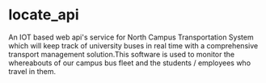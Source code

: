 # locate_api
An IOT based web api's service for North Campus Transportation System which will keep track of university buses in real time with a comprehensive transport management solution.This software is used to monitor the whereabouts of our campus bus fleet and the students / employees who travel in them.
